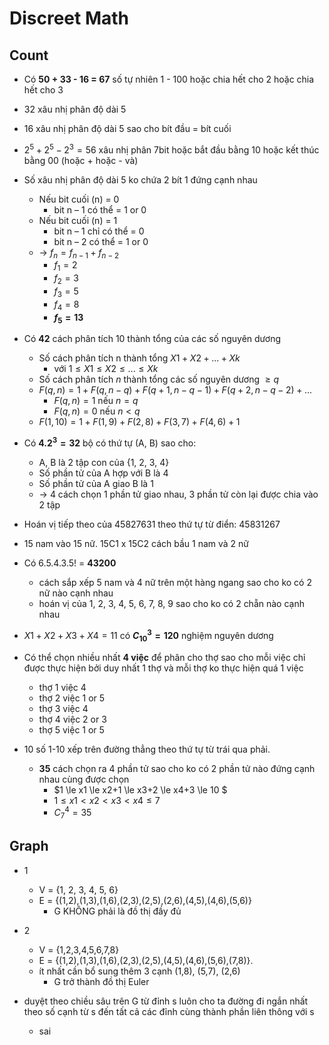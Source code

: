 # Discreet Math

## Count

- Có **50 + 33 - 16 = 67** số tự nhiên 1 - 100 hoặc chia hết cho 2 hoặc chia hết cho 3

- 32 xâu nhị phân độ dài 5

- 16 xâu nhị phân độ dài 5 sao cho bít đầu = bít cuối

- $2^5 + 2^5 - 2^3 = 56$ xâu nhị phân 7bit hoặc bắt đầu bằng 10 hoặc kết thúc bằng 00 (hoặc + hoặc - và)

- Số xâu nhị phân độ dài 5 ko chứa 2 bít 1 đứng cạnh nhau

  - Nếu bit cuối (n) = 0
    - bit n – 1 có thể = 1 or 0
  - Nếu bit cuối (n) = 1
    - bit n – 1 chỉ có thể = 0
    - bit n – 2 có thể = 1 or 0
  - &rarr; $f_n = f_{n-1} + f_{n-2}$
    - $f_1 = 2$
    - $f_2 = 3$
    - $f_3 = 5$
    - $f_4 = 8$
    - **$f_5 = 13$**

- Có **42** cách phân tích 10 thành tổng của các số nguyên dương

  - Số cách phân tích n thành tổng $X1 + X2 + ... + Xk$
    - với $1 \le X1 \le X2 \le ... \le Xk$
  - Số cách phân tích $n$ thành tổng các số nguyên dương $\ge q$
  - $F(q,n) = 1 + F(q,n-q) + F(q+1, n-q-1) + F(q+2, n-q-2) + ...$
    - $F(q,n) = 1$ nếu $n = q$
    - $F(q,n) = 0$ nếu $n < q$
  - $F(1,10) = 1 + F(1,9) + F(2,8) + F(3,7) + F(4,6) + 1$

- Có **$4.2^3 = 32$** bộ có thứ tự (A, B) sao cho:

  - A, B là 2 tập con của {1, 2, 3, 4}
  - Số phần tử của A hợp với B là 4
  - Số phần tử của A giao B là 1
  - &rarr; 4 cách chọn 1 phần tử giao nhau, 3 phần tử còn lại được chia vào 2 tập

- Hoán vị tiếp theo của 45827631 theo thứ tự từ điển: 45831267

- 15 nam vào 15 nữ. 15C1 x 15C2 cách bầu 1 nam và 2 nữ

- Có 6.5.4.3.5! = **43200**
  - cách sắp xếp 5 nam và 4 nữ trên một hàng ngang sao cho ko có 2 nữ nào cạnh nhau
  - hoán vị của 1, 2, 3, 4, 5, 6, 7, 8, 9 sao cho ko có 2 chẵn nào cạnh nhau
- $X1 + X2 + X3 + X4 = 11$ có **$C^3_{10} = 120$** nghiệm nguyên dương

- Có thể chọn nhiều nhất **4 việc** để phân cho thợ sao cho mỗi việc chỉ được thực hiện bởi duy nhất 1 thợ và mỗi thợ ko thực hiện quá 1 việc

  - thợ 1 việc 4
  - thợ 2 việc 1 or 5
  - thợ 3 việc 4
  - thợ 4 việc 2 or 3
  - thợ 5 việc 1 or 5

- 10 số 1-10 xếp trên đường thẳng theo thứ tự từ trái qua phải.
  - **35** cách chọn ra 4 phần tử sao cho ko có 2 phần tử nào đứng cạnh nhau cùng được chọn
    - $1 \le x1 \le x2+1 \le x3+2 \le x4+3 \le 10 $
    - $1 \le x1 < x2 < x3 < x4 \le 7$
    - $C^4_7 = 35$

## Graph

- 1

  - V = {1, 2, 3, 4, 5, 6}
  - E = {(1,2),(1,3),(1,6),(2,3),(2,5),(2,6),(4,5),(4,6),(5,6)}
    - G KHÔNG phải là đồ thị đầy đủ

- 2

  - V = {1,2,3,4,5,6,7,8}
  - E = {(1,2),(1,3),(1,6),(2,3),(2,5),(4,5),(4,6),(5,6),(7,8)}.
  - ít nhất cần bổ sung thêm 3 cạnh (1,8), (5,7), (2,6)
    - G trở thành đồ thị Euler

- duyệt theo chiều sâu trên G từ đỉnh s luôn cho ta đường đi ngắn nhất theo số cạnh từ s đến tất cả các đỉnh cùng thành phần liên thông với s
  - sai
